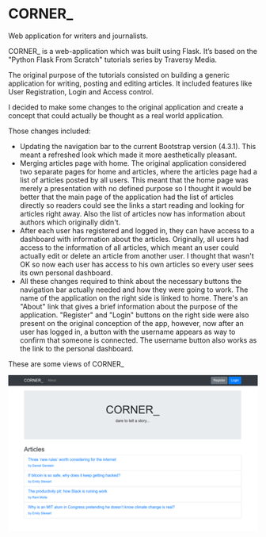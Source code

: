 # CORNER_
Web application for writers and journalists.

CORNER_ is a web-application which was built using Flask. It’s based on the "Python Flask From Scratch" tutorials series by Traversy Media.

The original purpose of the tutorials consisted on building a generic application for writing, posting and editing articles.
It included features like User Registration, Login and Access control.

I decided to make some changes to the original application and create a concept that could actually be thought as a real world application. 

Those changes included:
- Updating the navigation bar to the current Bootstrap version (4.3.1). This meant a refreshed look which made it more aesthetically pleasant.
- Merging articles page with home. The original application considered two separate pages for home and articles, where the  articles page had a list of articles posted by all users. This meant that the home page was merely a presentation with no defined purpose so I thought it would be better that the main page of the application had the list of articles directly so readers could see the links a start reading and looking for articles right away. Also the list of articles now has information about authors which originally didn't.
- After each user has registered and logged in, they can have access to a dashboard with information about the articles. Originally, all users had access to the information of all articles, which meant an user could actually edit or delete an article from another user. I thought that wasn't OK so now each user has access to his own articles so every user sees its own personal dashboard.
- All these changes required to think about the necessary buttons the navigation bar actually needed and how they were going to work. The name of the application on the right side is linked to home. There's an "About" link that gives a brief information about the purpose of the application. "Register" and "Login" buttons on the right side were also present on the original conception of the app, however, now after an user has logged in, a button with the username appears as way to confirm that someone is connected. The username button also works as the link to the personal dashboard.

These are some views of CORNER_

<img src="images/Screenshot from 2019-05-09 22-07-05.png">
